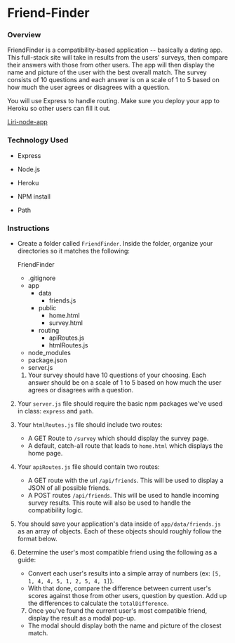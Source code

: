 # Friend-Finder

### Overview
FriendFinder is a compatibility-based application -- basically a dating app. This full-stack site will take in results from the users' surveys, then compare their answers with those from other users. The app will then display the name and picture of the user with the best overall match. The survey consists of 10 questions and each answer is on a scale of 1 to 5 based on how much the user agrees or disagrees with a question.

You will use Express to handle routing. Make sure you deploy your app to Heroku so other users can fill it out.

<a href="https://youtu.be/7vCgmy8MAcw">Liri-node-app</a>


### Technology Used

* Express

* Node.js

* Heroku

* NPM install

* Path

### Instructions

* Create a folder called `FriendFinder`. Inside the folder, organize your directories so it matches the following:

  FriendFinder
    - .gitignore
    - app
      - data
        - friends.js
      - public
        - home.html
        - survey.html
      - routing
        - apiRoutes.js
        - htmlRoutes.js
    - node_modules
    - package.json
    - server.js
  
  1. Your survey should have 10 questions of your choosing. Each answer should be on a scale of 1 to 5 based on how much the user agrees or disagrees with a question.

2. Your `server.js` file should require the basic npm packages we've used in class: `express` and `path`.

3. Your `htmlRoutes.js` file should include two routes:

   * A GET Route to `/survey` which should display the survey page.
   * A default, catch-all route that leads to `home.html` which displays the home page.

4. Your `apiRoutes.js` file should contain two routes:

   * A GET route with the url `/api/friends`. This will be used to display a JSON of all possible friends.
   * A POST routes `/api/friends`. This will be used to handle incoming survey results. This route will also be used to handle the compatibility logic.

5. You should save your application's data inside of `app/data/friends.js` as an array of objects. Each of these objects should roughly follow the format below.

6. Determine the user's most compatible friend using the following as a guide:

   * Convert each user's results into a simple array of numbers (ex: `[5, 1, 4, 4, 5, 1, 2, 5, 4, 1]`).
   * With that done, compare the difference between current user's scores against those from other users, question by     question. Add up the differences to calculate the `totalDifference`.
   
   7. Once you've found the current user's most compatible friend, display the result as a modal pop-up.
   * The modal should display both the name and picture of the closest match.
   
